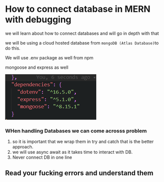 # How to connect database in MERN with debugging

we will learn about how to connect databases and will go in depth with that

we will be using a cloud hosted database from `mongoDB (Atlas Database)`to do this. 

We will use .env package as well from npm

mongoose and express as well

![dependencies](image.png)

### WHen handling Databases we can come acrosss problem
1. so it is important that we wrap them in try and catch that is the better approach.
2. we will use async await as it takes time to interact with DB. 
3. Never connect DB in one line 


## Read your fucking errors and understand them